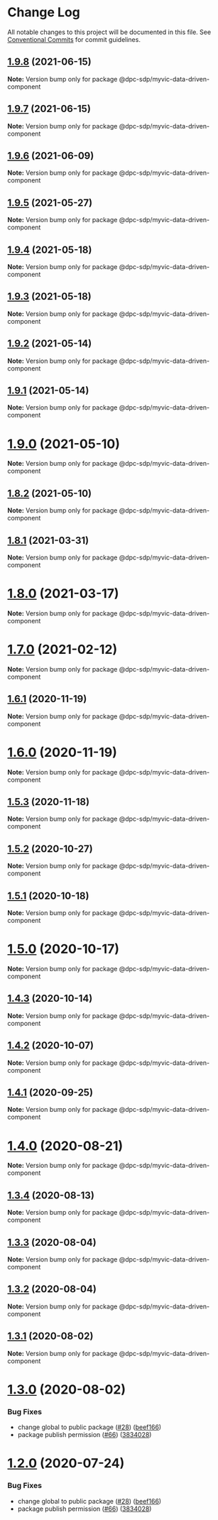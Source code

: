 # Change Log

All notable changes to this project will be documented in this file.
See [Conventional Commits](https://conventionalcommits.org) for commit guidelines.

## [1.9.8](https://github.com/dpc-sdp/myvictoria-vic-gov-au/tree/master/packages/data-driven-component/compare/v1.9.7...v1.9.8) (2021-06-15)

**Note:** Version bump only for package @dpc-sdp/myvic-data-driven-component






## [1.9.7](https://github.com/dpc-sdp/myvictoria-vic-gov-au/tree/master/packages/data-driven-component/compare/v1.9.6...v1.9.7) (2021-06-15)

**Note:** Version bump only for package @dpc-sdp/myvic-data-driven-component






## [1.9.6](https://github.com/dpc-sdp/myvictoria-vic-gov-au/tree/master/packages/data-driven-component/compare/v1.9.5...v1.9.6) (2021-06-09)

**Note:** Version bump only for package @dpc-sdp/myvic-data-driven-component






## [1.9.5](https://github.com/dpc-sdp/myvictoria-vic-gov-au/tree/master/packages/data-driven-component/compare/v1.9.4...v1.9.5) (2021-05-27)

**Note:** Version bump only for package @dpc-sdp/myvic-data-driven-component





## [1.9.4](https://github.com/dpc-sdp/myvictoria-vic-gov-au/tree/master/packages/data-driven-component/compare/v1.9.3...v1.9.4) (2021-05-18)

**Note:** Version bump only for package @dpc-sdp/myvic-data-driven-component






## [1.9.3](https://github.com/dpc-sdp/myvictoria-vic-gov-au/tree/master/packages/data-driven-component/compare/v1.9.2...v1.9.3) (2021-05-18)

**Note:** Version bump only for package @dpc-sdp/myvic-data-driven-component






## [1.9.2](https://github.com/dpc-sdp/myvictoria-vic-gov-au/tree/master/packages/data-driven-component/compare/v1.9.0...v1.9.2) (2021-05-14)

**Note:** Version bump only for package @dpc-sdp/myvic-data-driven-component






## [1.9.1](https://github.com/dpc-sdp/myvictoria-vic-gov-au/tree/master/packages/data-driven-component/compare/v1.9.0...v1.9.1) (2021-05-14)

**Note:** Version bump only for package @dpc-sdp/myvic-data-driven-component






# [1.9.0](https://github.com/dpc-sdp/myvictoria-vic-gov-au/tree/master/packages/data-driven-component/compare/v1.8.2...v1.9.0) (2021-05-10)

**Note:** Version bump only for package @dpc-sdp/myvic-data-driven-component






## [1.8.2](https://github.com/dpc-sdp/myvictoria-vic-gov-au/tree/master/packages/data-driven-component/compare/v1.8.1...v1.8.2) (2021-05-10)

**Note:** Version bump only for package @dpc-sdp/myvic-data-driven-component






## [1.8.1](https://github.com/dpc-sdp/myvictoria-vic-gov-au/tree/master/packages/data-driven-component/compare/v1.8.0...v1.8.1) (2021-03-31)

**Note:** Version bump only for package @dpc-sdp/myvic-data-driven-component





# [1.8.0](https://github.com/dpc-sdp/myvictoria-vic-gov-au/tree/master/packages/data-driven-component/compare/v1.7.0...v1.8.0) (2021-03-17)

**Note:** Version bump only for package @dpc-sdp/myvic-data-driven-component






# [1.7.0](https://github.com/dpc-sdp/myvictoria-vic-gov-au/tree/master/packages/data-driven-component/compare/v1.6.1...v1.7.0) (2021-02-12)

**Note:** Version bump only for package @dpc-sdp/myvic-data-driven-component





## [1.6.1](https://github.com/dpc-sdp/myvictoria-vic-gov-au/tree/master/packages/data-driven-component/compare/v1.6.0...v1.6.1) (2020-11-19)

**Note:** Version bump only for package @dpc-sdp/myvic-data-driven-component





# [1.6.0](https://github.com/dpc-sdp/myvictoria-vic-gov-au/tree/master/packages/data-driven-component/compare/v1.5.3...v1.6.0) (2020-11-19)

**Note:** Version bump only for package @dpc-sdp/myvic-data-driven-component





## [1.5.3](https://github.com/dpc-sdp/myvictoria-vic-gov-au/tree/master/packages/data-driven-component/compare/v1.5.1...v1.5.3) (2020-11-18)

**Note:** Version bump only for package @dpc-sdp/myvic-data-driven-component





## [1.5.2](https://github.com/dpc-sdp/myvictoria-vic-gov-au/tree/master/packages/data-driven-component/compare/v1.5.1...v1.5.2) (2020-10-27)

**Note:** Version bump only for package @dpc-sdp/myvic-data-driven-component





## [1.5.1](https://github.com/dpc-sdp/myvictoria-vic-gov-au/tree/master/packages/data-driven-component/compare/v1.5.0...v1.5.1) (2020-10-18)

**Note:** Version bump only for package @dpc-sdp/myvic-data-driven-component





# [1.5.0](https://github.com/dpc-sdp/myvictoria-vic-gov-au/tree/master/packages/data-driven-component/compare/v1.4.2...v1.5.0) (2020-10-17)

**Note:** Version bump only for package @dpc-sdp/myvic-data-driven-component





## [1.4.3](https://github.com/dpc-sdp/myvictoria-vic-gov-au/tree/master/packages/data-driven-component/compare/v1.4.2...v1.4.3) (2020-10-14)

**Note:** Version bump only for package @dpc-sdp/myvic-data-driven-component





## [1.4.2](https://github.com/dpc-sdp/myvictoria-vic-gov-au/tree/master/packages/data-driven-component/compare/v1.4.0...v1.4.2) (2020-10-07)

**Note:** Version bump only for package @dpc-sdp/myvic-data-driven-component





## [1.4.1](https://github.com/dpc-sdp/myvictoria-vic-gov-au/tree/master/packages/data-driven-component/compare/v1.4.0...v1.4.1) (2020-09-25)

**Note:** Version bump only for package @dpc-sdp/myvic-data-driven-component






# [1.4.0](https://github.com/dpc-sdp/myvictoria-vic-gov-au/tree/master/packages/data-driven-component/compare/v1.3.4...v1.4.0) (2020-08-21)

**Note:** Version bump only for package @dpc-sdp/myvic-data-driven-component






## [1.3.4](https://github.com/dpc-sdp/myvictoria-vic-gov-au/tree/master/packages/data-driven-component/compare/v1.3.3...v1.3.4) (2020-08-13)

**Note:** Version bump only for package @dpc-sdp/myvic-data-driven-component






## [1.3.3](https://github.com/dpc-sdp/myvictoria-vic-gov-au/tree/master/packages/data-driven-component/compare/v1.3.2...v1.3.3) (2020-08-04)

**Note:** Version bump only for package @dpc-sdp/myvic-data-driven-component





## [1.3.2](https://github.com/dpc-sdp/myvictoria-vic-gov-au/tree/master/packages/data-driven-component/compare/v1.3.1...v1.3.2) (2020-08-04)

**Note:** Version bump only for package @dpc-sdp/myvic-data-driven-component





## [1.3.1](https://github.com/dpc-sdp/myvictoria-vic-gov-au/tree/master/packages/data-driven-component/compare/v1.3.0...v1.3.1) (2020-08-02)

**Note:** Version bump only for package @dpc-sdp/myvic-data-driven-component





# [1.3.0](https://github.com/dpc-sdp/myvictoria-vic-gov-au/tree/master/packages/data-driven-component/compare/v1.1.3...v1.3.0) (2020-08-02)


### Bug Fixes

* change global to public package ([#28](https://github.com/dpc-sdp/myvictoria-vic-gov-au/tree/master/packages/data-driven-component/issues/28)) ([beef166](https://github.com/dpc-sdp/myvictoria-vic-gov-au/tree/master/packages/data-driven-component/commit/beef166e362f9ee39da93661dc820ee555bf8f9a))
* package publish permission ([#66](https://github.com/dpc-sdp/myvictoria-vic-gov-au/tree/master/packages/data-driven-component/issues/66)) ([3834028](https://github.com/dpc-sdp/myvictoria-vic-gov-au/tree/master/packages/data-driven-component/commit/38340282f6ecb026619cd699635f134be50a6f01))





# [1.2.0](https://github.com/dpc-sdp/myvictoria-vic-gov-au/tree/master/packages/data-driven-component/compare/v1.1.3...v1.2.0) (2020-07-24)


### Bug Fixes

* change global to public package ([#28](https://github.com/dpc-sdp/myvictoria-vic-gov-au/tree/master/packages/data-driven-component/issues/28)) ([beef166](https://github.com/dpc-sdp/myvictoria-vic-gov-au/tree/master/packages/data-driven-component/commit/beef166e362f9ee39da93661dc820ee555bf8f9a))
* package publish permission ([#66](https://github.com/dpc-sdp/myvictoria-vic-gov-au/tree/master/packages/data-driven-component/issues/66)) ([3834028](https://github.com/dpc-sdp/myvictoria-vic-gov-au/tree/master/packages/data-driven-component/commit/38340282f6ecb026619cd699635f134be50a6f01))
